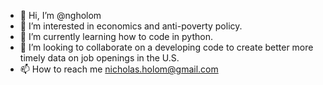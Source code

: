 - 👋 Hi, I’m @ngholom
- 👀 I’m interested in economics and anti-poverty policy. 
- 🌱 I’m currently learning how to code in python.
- 💞️ I’m looking to collaborate on a developing code to create better more timely data on job openings in the U.S.
- 📫 How to reach me nicholas.holom@gmail.com

<!---
ngholom/ngholom is a ✨ special ✨ repository because its `README.md` (this file) appears on your GitHub profile.
You can click the Preview link to take a look at your changes.
--->

